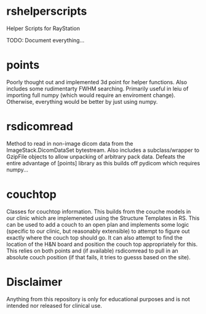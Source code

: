 # rshelperscripts
Helper Scripts for RayStation

TODO: Document everything...

# points
Poorly thought out and implemented 3d point for helper functions.  Also includes some rudimentarty FWHM searching.  Primarily useful in leiu of importing full numpy (which would require an enviroment change).  Otherwise, everything would be better by just using numpy.

# rsdicomread
Method to read in non-image dicom data from the ImageStack.DicomDataSet bytestream.  Also includes a subclass/wrapper to GzipFile objects to allow unpacking of arbitrary pack data.  Defeats the entire advantage of [points] library as this builds off pydicom which requires numpy...

# couchtop
Classes for couchtop information.  This builds from the couche models in our clinic which are implemeneted using the Structure Templates in RS.  This can be used to add a couch to an open plan and implements some logic (specific to our clinic, but reasonably extensible) to attempt to figure out exactly where the couch top should go.  It can also attempt to find the location of the H&N board and position the couch top appropriately for this.  This relies on both points and (if available) rsdicomread to pull in an absolute couch position (if that fails, it tries to guesss based on the site).


# Disclaimer
Anything from this repository is only for educational purposes and is not intended nor released for clinical use.
